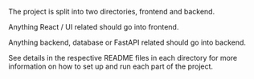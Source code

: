 The project is split into two directories, frontend and backend.

Anything React / UI related should go into frontend. 

Anything backend, database or FastAPI related should go into backend.

See details in the respective README files in each directory for more information on how to set up and run each part of the project.
